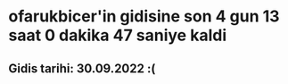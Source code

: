 # ofarukbicer'in gidisine son 4 gun 13 saat 0 dakika 47 saniye kaldi

## Gidis tarihi: 30.09.2022 :(